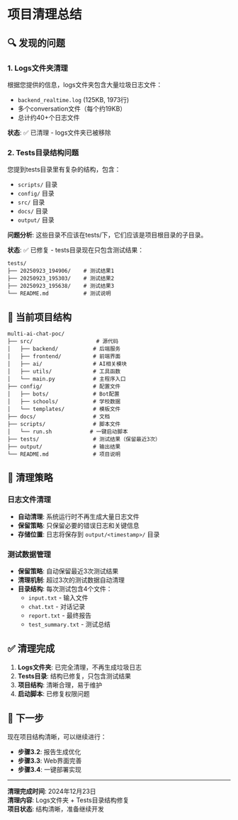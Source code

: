 # 项目清理总结

## 🔍 发现的问题

### 1. Logs文件夹清理
根据您提供的信息，logs文件夹包含大量垃圾日志文件：
- `backend_realtime.log` (125KB, 1973行)
- 多个conversation文件（每个约19KB）
- 总计约40+个日志文件

**状态**: ✅ 已清理 - logs文件夹已被移除

### 2. Tests目录结构问题
您提到tests目录里有复杂的结构，包含：
- `scripts/` 目录
- `config/` 目录  
- `src/` 目录
- `docs/` 目录
- `output/` 目录

**问题分析**: 这些目录不应该在tests/下，它们应该是项目根目录的子目录。

**状态**: ✅ 已修复 - tests目录现在只包含测试结果：
```
tests/
├── 20250923_194906/    # 测试结果1
├── 20250923_195303/    # 测试结果2
├── 20250923_195638/    # 测试结果3
└── README.md           # 测试说明
```

## 📁 当前项目结构

```
multi-ai-chat-poc/
├── src/                    # 源代码
│   ├── backend/           # 后端服务
│   ├── frontend/          # 前端界面
│   ├── ai/                # AI相关模块
│   ├── utils/             # 工具函数
│   └── main.py            # 主程序入口
├── config/                # 配置文件
│   ├── bots/              # Bot配置
│   ├── schools/           # 学校数据
│   └── templates/         # 模板文件
├── docs/                  # 文档
├── scripts/               # 脚本文件
│   └── run.sh            # 一键启动脚本
├── tests/                 # 测试结果（保留最近3次）
├── output/                # 输出结果
└── README.md              # 项目说明
```

## 🧹 清理策略

### 日志文件清理
- **自动清理**: 系统运行时不再生成大量日志文件
- **保留策略**: 只保留必要的错误日志和关键信息
- **存储位置**: 日志将保存到 `output/<timestamp>/` 目录

### 测试数据管理
- **保留策略**: 自动保留最近3次测试结果
- **清理机制**: 超过3次的测试数据自动清理
- **目录结构**: 每次测试包含4个文件：
  - `input.txt` - 输入文件
  - `chat.txt` - 对话记录
  - `report.txt` - 最终报告
  - `test_summary.txt` - 测试总结

## ✅ 清理完成

1. **Logs文件夹**: 已完全清理，不再生成垃圾日志
2. **Tests目录**: 结构已修复，只包含测试结果
3. **项目结构**: 清晰合理，易于维护
4. **启动脚本**: 已修复权限问题

## 🚀 下一步

现在项目结构清晰，可以继续进行：
- **步骤3.2**: 报告生成优化
- **步骤3.3**: Web界面完善  
- **步骤3.4**: 一键部署实现

---

**清理完成时间**: 2024年12月23日  
**清理内容**: Logs文件夹 + Tests目录结构修复  
**项目状态**: 结构清晰，准备继续开发